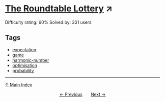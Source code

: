 # [The Roundtable Lottery](https://projecteuler.net/problem=444) ↗️

Difficulty rating: 60%
Solved by: 331 users
## Tags

- [expectation](../tags/expectation.md)
- [game](../tags/game.md)
- [harmonic-number](../tags/harmonic-number.md)
- [optimisation](../tags/optimisation.md)
- [probability](../tags/probability.md)



---

[↑ Main Index](../README.md)


<div align=center><a href='443.md'>← Previous</a> &nbsp;&nbsp; &nbsp;&nbsp;  <a href='445.md'>Next →</a></div>
